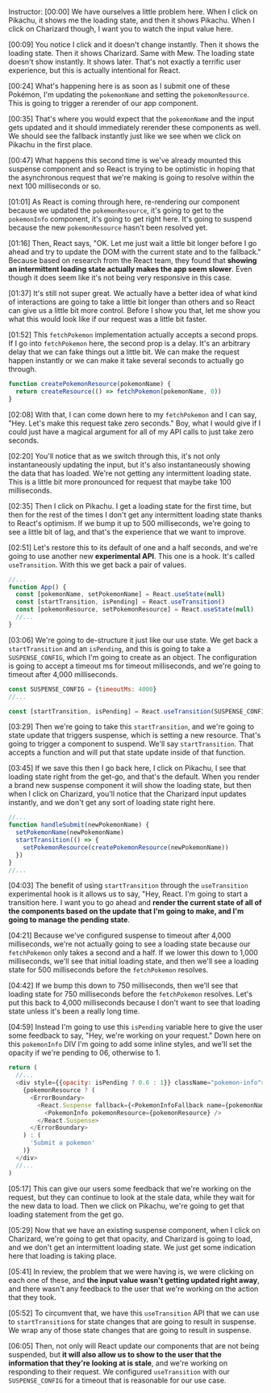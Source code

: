 Instructor: [00:00] We have ourselves a little problem here. When I click on Pikachu, it shows me the loading state, and then it shows Pikachu. When I click on Charizard though, I want you to watch the input value here.

[00:09] You notice I click and it doesn't change instantly. Then it shows the loading state. Then it shows Charizard. Same with Mew. The loading state doesn't show instantly. It shows later. That's not exactly a terrific user experience, but this is actually intentional for React.

[00:24] What's happening here is as soon as I submit one of these Pokémon, I'm updating the `pokemonName` and setting the `pokemonResource`. This is going to trigger a rerender of our app component.

[00:35] That's where you would expect that the `pokemonName` and the input gets updated and it should immediately rerender these components as well. We should see the fallback instantly just like we see when we click on Pikachu in the first place.

[00:47] What happens this second time is we've already mounted this suspense component and so React is trying to be optimistic in hoping that the asynchronous request that we're making is going to resolve within the next 100 milliseconds or so.

[01:01] As React is coming through here, re-rendering our component because we updated the `pokemonResource`, it's going to get to the `pokemonInfo` component, it's going to get right here. It's going to suspend because the new `pokemonResource` hasn't been resolved yet.

[01:16] Then, React says, "OK. Let me just wait a little bit longer before I go ahead and try to update the DOM with the current state and to the fallback." Because based on research from the React team, they found that **showing an intermittent loading state actually makes the app seem slower**. Even though it does seem like it's not being very responsive in this case.

[01:37] It's still not super great. We actually have a better idea of what kind of interactions are going to take a little bit longer than others and so React can give us a little bit more control. Before I show you that, let me show you what this would look like if our request was a little bit faster.

[01:52] This `fetchPokemon` implementation actually accepts a second props. If I go into `fetchPokemon` here, the second prop is a delay. It's an arbitrary delay that we can fake things out a little bit. We can make the request happen instantly or we can make it take several seconds to actually go through.

```js
function createPokemonResource(pokemonName) {
  return createResource(() => fetchPokemon(pokemonName, 0))
}
```

[02:08] With that, I can come down here to my `fetchPokemon` and I can say, "Hey. Let's make this request take zero seconds." Boy, what I would give if I could just have a magical argument for all of my API calls to just take zero seconds.

[02:20] You'll notice that as we switch through this, it's not only instantaneously updating the input, but it's also instantaneously showing the data that has loaded. We're not getting any intermittent loading state. This is a little bit more pronounced for request that maybe take 100 milliseconds.

[02:35] Then I click on Pikachu. I get a loading state for the first time, but then for the rest of the times I don't get any intermittent loading state thanks to React's optimism. If we bump it up to 500 milliseconds, we're going to see a little bit of lag, and that's the experience that we want to improve.

[02:51] Let's restore this to its default of one and a half seconds, and we're going to use another new **experimental API**. This one is a hook. It's called `useTransition`. With this we get back a pair of values.

```js
//...
function App() {
  const [pokemonName, setPokemonName] = React.useState(null)
  const [startTransition, isPending] = React.useTransition()
  const [pokemonResource, setPokemonResource] = React.useState(null)
  //...
}
```

[03:06] We're going to de-structure it just like our use state. We get back a `startTransition` and an `isPending`, and this is going to take a `SUSPENSE_CONFIG`, which I'm going to create as an object. The configuration is going to accept a timeout ms for timeout milliseconds, and we're going to timeout after 4,000 milliseconds.

```js
const SUSPENSE_CONFIG = {timeoutMs: 4000}
//...

const [startTransition, isPending] = React.useTransition(SUSPENSE_CONFIG)
```

[03:29] Then we're going to take this `startTransition`, and we're going to state update that triggers suspense, which is setting a new resource. That's going to trigger a component to suspend. We'll say `startTransition`. That accepts a function and will put that state update inside of that function.

[03:45] If we save this then I go back here, I click on Pikachu, I see that loading state right from the get-go, and that's the default. When you render a brand new suspense component it will show the loading state, but then when I click on Charizard, you'll notice that the Charizard input updates instantly, and we don't get any sort of loading state right here.

```js
//...
function handleSubmit(newPokemonName) {
  setPokemonName(newPokemonName)
  startTransition(() => {
    setPokemonResource(createPokemonResource(newPokemonName))
  })
}
//...
```

[04:03] The benefit of using `startTransition` through the `useTransition` experimental hook is it allows us to say, "Hey, React. I'm going to start a transition here. I want you to go ahead and **render the current state of all of the components based on the update that I'm going to make, and I'm going to manage the pending state**.

[04:21] Because we've configured suspense to timeout after 4,000 milliseconds, we're not actually going to see a loading state because our `fetchPokemon` only takes a second and a half. If we lower this down to 1,000 milliseconds, we'll see that initial loading state, and then we'll see a loading state for 500 milliseconds before the `fetchPokemon` resolves.

[04:42] If we bump this down to 750 milliseconds, then we'll see that loading state for 750 milliseconds before the `fetchPokemon` resolves. Let's put this back to 4,000 milliseconds because I don't want to see that loading state unless it's been a really long time.

[04:59] Instead I'm going to use this `isPending` variable here to give the user some feedback to say, "Hey, we're working on your request." Down here on this `pokemonInfo` DIV I'm going to add some inline styles, and we'll set the opacity if we're pending to 06, otherwise to 1.

```js
return (
  //...
  <div style={{opacity: isPending ? 0.6 : 1}} className="pokemon-info">
    {pokemonResource ? (
      <ErrorBoundary>
        <React.Suspense fallback={<PokemonInfoFallback name={pokemonName} />}>
          <PokemonInfo pokemonResource={pokemonResource} />
        </React.Suspense>
      </ErrorBoundary>
    ) : (
      'Submit a pokemon'
    )}
  </div>
  //...
)
```

[05:17] This can give our users some feedback that we're working on the request, but they can continue to look at the stale data, while they wait for the new data to load. Then we click on Pikachu, we're going to get that loading statement from the get go.

[05:29] Now that we have an existing suspense component, when I click on Charizard, we're going to get that opacity, and Charizard is going to load, and we don't get an intermittent loading state. We just get some indication here that loading is taking place.

[05:41] In review, the problem that we were having is, we were clicking on each one of these, and **the input value wasn't getting updated right away**, and there wasn't any feedback to the user that we're working on the action that they took.

[05:52] To circumvent that, we have this `useTransition` API that we can use to `startTransition`s for state changes that are going to result in suspense. We wrap any of those state changes that are going to result in suspense.

[06:05] Then, not only will React update our components that are not being suspended, but **it will also allow us to show to the user that the information that they're looking at is stale**, and we're working on responding to their request. We configured `useTransition` with our `SUSPENSE_CONFIG` for a timeout that is reasonable for our use case.
